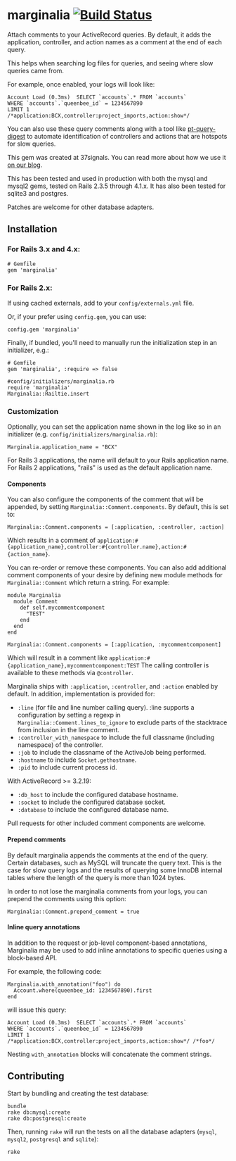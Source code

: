 # marginalia [![Build Status](https://travis-ci.org/salsify/marginalia.svg?branch=feature/fix-travis-and-update-rails)](https://travis-ci.org/basecamp/marginalia)

Attach comments to your ActiveRecord queries. By default, it adds the application, controller, and action names as a
comment at the end of each query.

This helps when searching log files for queries, and seeing where slow queries came from.

For example, once enabled, your logs will look like:

    Account Load (0.3ms)  SELECT `accounts`.* FROM `accounts` 
    WHERE `accounts`.`queenbee_id` = 1234567890 
    LIMIT 1 
    /*application:BCX,controller:project_imports,action:show*/

You can also use these query comments along with a tool like [pt-query-digest](http://www.percona.com/doc/percona-toolkit/2.1/pt-query-digest.html#query-reviews) 
to automate identification of controllers and actions that are hotspots for slow queries.

This gem was created at 37signals. You can read more about how we use it [on
our blog](http://37signals.com/svn/posts/3130-tech-note-mysql-query-comments-in-rails).

This has been tested and used in production with both the mysql and mysql2 gems, 
tested on Rails 2.3.5 through 4.1.x. It has also been tested for sqlite3 and postgres.

Patches are welcome for other database adapters. 

## Installation

### For Rails 3.x and 4.x:

    # Gemfile
    gem 'marginalia'

### For Rails 2.x:

If using cached externals, add to your `config/externals.yml` file.

Or, if your prefer using `config.gem`, you can use:

    config.gem 'marginalia'

Finally, if bundled, you'll need to manually run the initialization step in an
initializer, e.g.:
    
    # Gemfile
    gem 'marginalia', :require => false

    #config/initializers/marginalia.rb
    require 'marginalia'
    Marginalia::Railtie.insert

### Customization
Optionally, you can set the application name shown in the log like so in an initializer (e.g. `config/initializers/marginalia.rb`):

    Marginalia.application_name = "BCX"

For Rails 3 applications, the name will default to your Rails application name.
For Rails 2 applications, "rails" is used as the default application name.

#### Components

You can also configure the components of the comment that will be appended,
by setting `Marginalia::Comment.components`. By default, this is set to:

    Marginalia::Comment.components = [:application, :controller, :action]

Which results in a comment of
`application:#{application_name},controller:#{controller.name},action:#{action_name}`.

You can re-order or remove these components. You can also add additional
comment components of your desire by defining new module methods for
`Marginalia::Comment` which return a string. For example:

    module Marginalia
      module Comment
        def self.mycommentcomponent
          "TEST"
        end
      end
    end

    Marginalia::Comment.components = [:application, :mycommentcomponent]

Which will result in a comment like
`application:#{application_name},mycommentcomponent:TEST`
The calling controller is available to these methods via `@controller`.

Marginalia ships with `:application`, `:controller`, and `:action` enabled by
default. In addition, implementation is provided for:
  * `:line` (for file and line number calling query). :line supports
    a configuration by setting a regexp in `Marginalia::Comment.lines_to_ignore`
    to exclude parts of the stacktrace from inclusion in the line comment.
  * `:controller_with_namespace` to include the full classname (including namespace)
    of the controller.
  * `:job` to include the classname of the ActiveJob being performed.
  * `:hostname` to include ```Socket.gethostname```.
  * `:pid` to include current process id. 

With ActiveRecord >= 3.2.19:
  * `:db_host` to include the configured database hostname.
  * `:socket` to include the configured database socket.
  * `:database` to include the configured database name.

Pull requests for other included comment components are welcome.

#### Prepend comments

By default marginalia appends the comments at the end of the query. Certain databases, such as MySQL will truncate
the query text. This is the case for slow query logs and the results of querying some InnoDB internal tables where the
length of the query is more than 1024 bytes.

In order to not lose the marginalia comments from your logs, you can prepend the comments using this option:

    Marginalia::Comment.prepend_comment = true

#### Inline query annotations

In addition to the request or job-level component-based annotations,
Marginalia may be used to add inline annotations to specific queries using a
block-based API.

For example, the following code:

    Marginalia.with_annotation("foo") do
      Account.where(queenbee_id: 1234567890).first
    end

will issue this query:

    Account Load (0.3ms)  SELECT `accounts`.* FROM `accounts`
    WHERE `accounts`.`queenbee_id` = 1234567890
    LIMIT 1
    /*application:BCX,controller:project_imports,action:show*/ /*foo*/

Nesting `with_annotation` blocks will concatenate the comment strings.

## Contributing

Start by bundling and creating the test database:

    bundle
    rake db:mysql:create
    rake db:postgresql:create

Then, running `rake` will run the tests on all the database adapters (`mysql`, `mysql2`, `postgresql` and `sqlite`):

    rake

